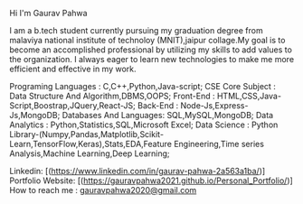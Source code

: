 Hi I'm Gaurav Pahwa

I am a b.tech student currently pursuing my graduation degree from malaviya national institute of technoloy (MNIT),jaipur collage.My goal is to become an accomplished professional by utilizing my skills to add values to the organization. I always eager to learn new technologies to make me more efficient and effective in my work.

Programing Languages : C,C++,Python,Java-script;
CSE Core Subject : Data Structure And Algorithm,DBMS,OOPS; 
Front-End : HTML,CSS,Java-Script,Boostrap,JQuery,React-JS;
Back-End : Node-Js,Express-Js,MongoDB;
Databases And Languages: SQL,MySQL,MongoDB;
Data Analytics : Python,Statistics,SQL,Microsoft Excel;
Data Science : Python Library-(Numpy,Pandas,Matplotlib,Scikit-Learn,TensorFlow,Keras),Stats,EDA,Feature Engineering,Time series Analysis,Machine Learning,Deep Learning;

Linkedin: [(https://www.linkedin.com/in/gaurav-pahwa-2a563a1ba/)]
Portfolio Website: [(https://gauravpahwa2021.github.io/Personal_Portfolio/)]
How to reach me : gauravpahwa2020@gmail.com
